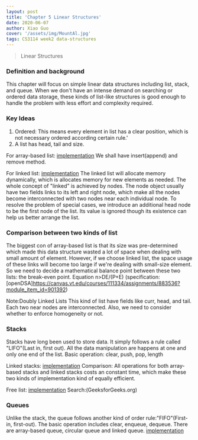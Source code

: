 ```yaml
---
layout: post
title: 'Chapter 5 Linear Structures'
date: 2020-06-07
author: Xiao Guo
cover: '/assets/img/MountAl.jpg'
tags: CS3114 week2 data-structures 
---
```


> Linear Structures

### Definition and background
This chapter will focus on simple linear data structures including list, stack, and queue. When we don't have an intense demand on searching or ordered data storage, these kinds of list-like structures is good enough to handle the problem with less effort and complexity required.

### Key Ideas
1. Ordered: This means every element in list has a clear position, which is not necessary ordered according certain rule.'
2. A list has head, tail and size.

For array-based list:
[implementation](https://canvas.vt.edu/courses/111334/assignments/883534?module_item_id=901388)
We shall have insert(append) and remove method.

For linked list:
[implementation](https://canvas.vt.edu/courses/111334/assignments/883535?module_item_id=901390)
The linked list will allocate memory dynamically, which is allocates memory for new elements as needed. The whole concept of "linked" is achieved by nodes. The node object usually have two fields links to its left and right node, which make all the nodes become interconnected with two nodes near each individual node. To resolve the problem of special cases, we introduce an additional head node to be the first node of the list. Its value is ignored though its existence can help us better arrange the list.

### Comparison between two kinds of list
The biggest con of array-based list is that its size was pre-determined which made this data structure wasted a lot of space when dealing with small amount of element. However, if we choose linked list, the space usage of these links will become too large if we're dealing with small-size element. So we need to decide a mathematical balance point between these two lists: the break-even point. 
Equation n>DE/(P+E) (specification:[openDSA]https://canvas.vt.edu/courses/111334/assignments/883536?module_item_id=901392)

Note:Doubly Linked Lists
This kind of list have fields like curr, head, and tail. Each two near nodes are interconnected. Also, we need to consider whether to enforce homogeneity or not.

### Stacks
Stacks have long been used to store data. It simply follows a rule called "LIFO"(Last in, first out). All the data manipulation are happens at one and only one end of the list.
Basic operation:
clear, push, pop, length

Linked stacks:
[implementation](https://canvas.vt.edu/courses/111334/modules/items/901400)
Comparison:
All operations for both array-based stacks and linked stacks costs an constant time, which make these two kinds of implementation kind of equally efficient.

Free list:
[implementation](https://canvas.vt.edu/courses/111334/assignments/883539?module_item_id=901399)
Search:(GeeksforGeeks.org)

### Queues
Unlike the stack, the queue follows another kind of order rule:"FIFO"(First-in, first-out). The basic operation includes clear, enqueue, dequeue. There are array-based queue, circular queue and linked queue.
[implementation](https://canvas.vt.edu/courses/111334/assignments/883540?module_item_id=901403)

